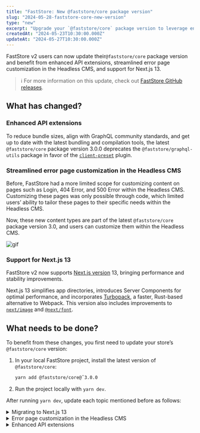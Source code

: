 ```yaml
---
title: "FastStore: New @faststore/core package version"
slug: "2024-05-28-faststore-core-new-version"
type: "new"
excerpt: "Upgrade your `@faststore/core` package version to leverage enhanced API extensions, customizable error pages, and support for Next.js 13."
createdAt: "2024-05-23T10:30:00.000Z"
updateAt: "2024-05-27T10:30:00.000Z"
---
```


FastStore v2 users can now update their`@faststore/core` package version and benefit from enhanced API extensions, streamlined error page customization in the Headless CMS, and support for Next.js 13.

> ℹ️ For more information on this update, check out [FastStore GitHub releases](https://github.com/vtex/faststore/releases/tag/v3.0.0).

## What has changed?

### Enhanced API extensions

To reduce bundle sizes, align with GraphQL community standards, and get up to date with the latest bundling and compilation tools, the latest `@faststore/core` package version 3.0.0 deprecates the `@faststore/graphql-utils` package in favor of the [`client-preset`](https://the-guild.dev/graphql/codegen/plugins/presets/preset-client) plugin.

### Streamlined error page customization in the Headless CMS

Before, FastStore had a more limited scope for customizing content on pages such as Login, 404 Error, and 500 Error within the Headless CMS. Customizing these pages was only possible through code, which limited users’ ability to tailor these pages to their specific needs within the Headless CMS.

Now, these new content types are part of the latest `@faststore/core` package version 3.0, and users can customize them within the Headless CMS.

![gif](https://vtexhelp.vtexassets.com/assets/docs/src/release-note-hcms___480683289080e473473504654c4e4697.gif)

### Support for Next.js 13

FastStore v2 now supports [Next.js version](https://nextjs.org/blog/next-13) 13, bringing performance and stability improvements.

Next.js 13 simplifies app directories, introduces Server Components for optimal performance, and incorporates [Turbopack](https://nextjs.org/blog/next-13#introducing-turbopack-alpha), a faster, Rust-based alternative to Webpack. This version also includes improvements to [`next/image`](https://nextjs.org/blog/next-13#nextimage) and [`@next/font`](https://nextjs.org/blog/next-13#nextimage).

## What needs to be done?

To benefit from these changes, you first need to update your store’s `@faststore/core` version:

1. In your local FastStore project, install the latest version of `@faststore/core`:

   ```bash
   yarn add @faststore/core@ˆ3.0.0
   ```

2. Run the project locally with `yarn dev`.

After running `yarn dev`, update each topic mentioned before as follows:

<details>
<summary>Migrating to Next.js 13</summary>

1. Open your store’s `package.json` file and, in `dependencies`, edit the `next` entry:

   ```bash
   "dependencies": {
   ...
   "next": "^13.5.6",
   ...
   },
   ```

2. After updating the `next` dependency, refer to the [Upgrading from 12 to 13](https://nextjs.org/docs/pages/building-your-application/upgrading/version-13#upgrading-from-12-to-13) official Next.js documentation for more information on how to migrate to version 13.

</details>

<details>
<summary>Error page customization in the Headless CMS</summary>

1. To sync the updated version, open a new terminal and run `faststore cms-sync`.
2. Access the VTEX Admin and go to **Headless CMS > FastStore**. You should be able to see the three new content types listed there.
3. Click one of the content types, and then`Add section` ( `+`).
4. Choose the `EmptyState` section and update its fields according to your store's requirements.

</details>

<details>
<summary>Enhanced API extensions</summary>

Follow the [Best practices for using API extensions](https://developers.vtex.com/docs/faststore/api-extensions-best-practices) guide for more information.

</details>
